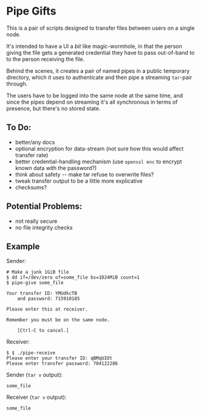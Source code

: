 # Pipe Gifts

This is a pair of scripts designed to transfer files between users on a single node.

It's intended to have a UI a *bit* like magic-wormhole, in that the person giving the file gets a generated credential they have to pass out-of-band to to the person receiving the file.


Behind the scenes, it creates a pair of named pipes in a public temporary directory, which it uses to authenticate and then pipe a streaming `tar`-pair through.

The users have to be logged into the same node at the same time, and since the pipes depend on streaming it's all synchronous in terms of presence, but there's no stored state.

## To Do:

 - better/any docs
 - optional encryption for data-stream (not sure how this would affect transfer rate)
 - better credential-handling mechanism (use `openssl enc` to encrypt known data with the password?)
 - think about safety -- make tar refuse to overwrite files?
 - tweak transfer output to be a little more explicative
 - checksums?

## Potential Problems:

 - not really secure
 - no file integrity checks


## Example

Sender:

```
# Make a junk 1GiB file
$ dd if=/dev/zero of=some_file bs=1024MiB count=1
$ pipe-give some_file

Your transfer ID: YMUdkcTB
    and password: 715910185

Please enter this at receiver.

Remember you must be on the same node.

    [Ctrl-C to cancel.]

```

Receiver:
```
$ $ ./pipe-receive
Please enter your transfer ID: qBMqUIOt
Please enter transfer password: 704122286
```

Sender (`tar v` output):
```
some_file
```

Receiver (`tar v` output):
```
some_file
```

